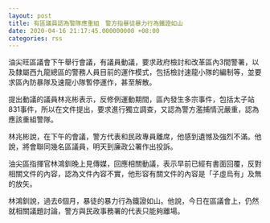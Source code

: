 ```yaml
---
layout: post
title: 有區議員認為警隊應重組　警方指暴徒暴力行為鐵證如山
date: 2020-04-16 21:17:45.000000000 +08:00
categories: rss
---
```


油尖旺區議會下午舉行會議，有議員動議，要求政府檢討和改革區內3間警署，以及隸屬西九龍總區的警務人員目前的運作模式，包括檢討速龍小隊的編制等，並要求區內防暴隊及速龍小隊暫停運作，甚至解散。

提出動議的議員林兆彬表示，反修例運動期間，區內發生多宗事件，包括太子站831事件，所以在文件提出，要求進行獨立調查，又認為警方濫捕情況嚴重，認為應該重組警隊。

林兆彬說，在下午的會議，警方代表和民政專員離席，他感到遺憾及強烈不滿。他說，將會聯同幾名區議員，明天到廉政公署作出投訴。

油尖區指揮官林鴻釧晚上見傳媒，回應相關動議，表示早前已經有書面回覆，反對相關文件的內容，認為文件內容不實，他形容有關文件的內容是「子虛烏有」及無的放矢。

林鴻釧說，過去6個月，暴徒的暴力行為鐵證如山。他說，今日在區議會上，仍然就相關議題討論，警方與民政事務署的代表只能夠離場。
